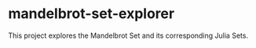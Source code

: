 # mandelbrot-set-explorer
This project explores the Mandelbrot Set and its corresponding Julia Sets.
